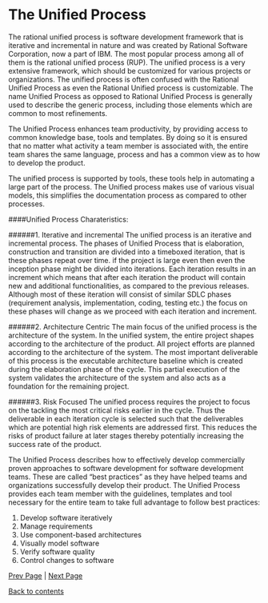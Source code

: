 # The Unified Process

The rational unified process is software development framework that is iterative and incremental in nature and was created by Rational Software Corporation, now a part of IBM. The most popular process among all of them is the rational unified process (RUP). 
The unified process is a very extensive framework, which should be customized for various projects or organizations. The unified process is often confused with the Rational Unified Process as even the Rational Unified process is customizable. The name Unified Process as opposed to Rational Unified Process is generally used to describe the generic process, including those elements which are common to most refinements.

The Unified Process enhances team productivity,  by providing access to common knowledge base, tools and templates. By doing so it is ensured that no matter what activity a team member is associated with, the entire team shares the same language, process and has a common view as to how to develop the product.

The unified process is supported by tools, these tools help in automating a large part of the process. The Unified process makes use of various visual models, this simplifies the documentation process as compared to other processes.

####Unified Process Charateristics:

######1. Iterative and incremental
The unified process is an iterative and incremental process. The phases of Unified Process that is elaboration, construction and transition are divided into a timeboxed iteration, that is these phases repeat over time. if the project is large even then even the inception phase might be divided into iterations. Each iteration results in an increment which means that after each iteration the product will contain new and additional functionalities, as compared to the previous releases. Although most of these iteration will consist of similar SDLC phases (requirement analysis, implementation, coding, testing etc.) the focus on these phases will change as we proceed with each iteration and increment.

######2. Architecture Centric
The main focus of the unified process is the architecture of the system. In the unified system, the entire project shapes according to the architecture of the product. All project efforts are planned according to the architecture of the system. The most important deliverable of this process is the executable architecture baseline which is created during the elaboration phase of the cycle. This partial execution of the system validates the architecture of the system and also acts as a foundation for the remaining project.

######3. Risk Focused
The unified process requires the project to focus on the tackling the most critical risks earlier in the cycle. Thus the deliverable in each iteration cycle is selected such that the deliverables which are potential high risk elements are addressed first. This reduces the risks of product failure at later stages thereby potentially increasing the success rate of the product.

The Unified Process describes how to effectively develop commercially proven approaches to software development for software development teams. These are called “best practices” as they have helped teams and organizations successfully develop their product. The Unified Process provides each team member with the guidelines, templates and tool necessary for the entire team to take full advantage to follow best practices: 

1. Develop software iteratively
2. Manage requirements 
3. Use component-based architectures
4. Visually model software
5. Verify software quality
6. Control changes to software 




[Prev Page](https://github.com/Krithika-Balan2290/Rational-Unified-Process/blob/master/docs/Intro_Software_development.md) | [Next Page](https://github.com/Krithika-Balan2290/Rational-Unified-Process/blob/master/docs/life_Cycle.md)

[Back to contents](https://github.com/Krithika-Balan2290/Rational-Unified-Process/blob/master/Index.md)
